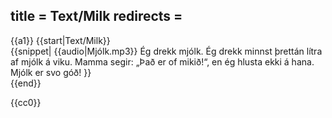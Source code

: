 title = Text/Milk
redirects =
---

<noinclude>
{{a1}}
</noinclude>
{{start|Text/Milk}}
<div data-audio-file="{{{audio|Mjólk.mp3}}}">
{{snippet|
{{audio|Mjólk.mp3}}
Ég drekk mjólk. Ég drekk minnst þrettán lítra af mjólk á viku. Mamma segir: „Það er of mikið!“, en ég hlusta ekki á hana. Mjólk er svo góð!
}}
</div>
{{end}}

<noinclude>{{cc0}}</noinclude>